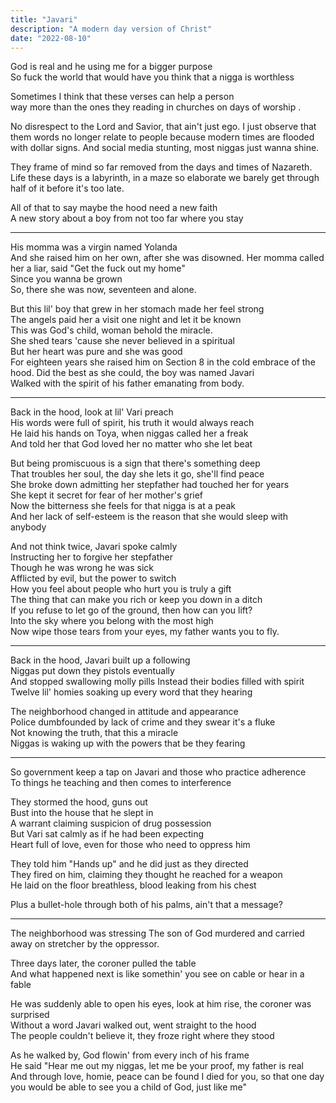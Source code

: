 ```yaml
---
title: "Javari"
description: "A modern day version of Christ"
date: "2022-08-10"
---
```



God is real and he using me for a bigger purpose  
So fuck the world that would have you think that a nigga is  worthless

Sometimes I think that these verses can help a person  
way more than the ones they reading in churches on days of worship .

No disrespect to the Lord and Savior, that ain't just ego. I just observe that them words no longer relate to people because  modern times are flooded with dollar signs.
And social media stunting, most niggas just wanna shine.

They frame of mind so far removed from the days and times of Nazareth. Life these days is a labyrinth, in a maze so elaborate we barely get through half of it before it's too late.

All of that to say maybe the hood need a new faith  
A new story about a boy from not too far where you stay

---


His momma was a virgin named Yolanda  
And she raised him on her own, after she was disowned. 
Her momma called her a liar, said "Get the fuck out my home"  
Since you wanna be grown  
So, there she was now, seventeen and alone.

But this lil' boy that grew in her stomach made her feel strong  
The angels paid her a visit one night and let it be known  
This was God's child, woman behold the miracle.  
She shed tears 'cause she never believed in a spiritual  
But her heart was pure and she was good  
For eighteen years she raised him on Section 8 in the cold embrace of the hood. 
Did the best as she could, the boy was named Javari  
Walked with the spirit of his father emanating from body.

---

Back in the hood, look at lil' Vari preach  
His words were full of spirit, his truth it would always reach  
He laid his hands on Toya, when niggas called her a freak  
And told her that God loved her no matter who she let beat

But being promiscuous is a sign that there's something deep  
That troubles her soul, the day she lets it go, she'll find peace  
She broke down admitting her stepfather had touched her for years  
She kept it secret for fear of her mother's grief  
Now the bitterness she feels for that nigga is at a peak  
And her lack of self-esteem is the reason that she would sleep with anybody

And not think twice, Javari spoke calmly  
Instructing her to forgive her stepfather  
Though he was wrong he was sick  
Afflicted by evil, but the power to switch  
How you feel about people who hurt you is truly a gift  
The thing that can make you rich or keep you down in a ditch  
If you refuse to let go of the ground, then how can you lift?  
Into the sky where you belong with the most high  
Now wipe those tears from your eyes, my father wants you to fly.

---

Back in the hood, Javari built up a following  
Niggas put down they pistols eventually  
And stopped swallowing molly pills Instead their bodies filled with spirit  
Twelve lil' homies soaking up every word that they hearing

The neighborhood changed in attitude and appearance  
Police dumbfounded by lack of crime and they swear it's a fluke  
Not knowing the truth, that this a miracle  
Niggas is waking up with the powers that be they fearing

---

So government keep a tap on Javari and those who practice adherence  
To things he teaching and then comes to interference

They stormed the hood, guns out  
Bust into the house that he slept in  
A warrant claiming suspicion of drug possession  
But Vari sat calmly as if he had been expecting  
Heart full of love, even for those who need to oppress him

They told him "Hands up" and he did just as they directed  
They fired on him, claiming they thought he reached for a weapon  
He laid on the floor breathless, blood leaking from his chest

Plus a bullet-hole through both of his palms, ain't that a message?

---

The neighborhood was stressing 
The son of God murdered and carried away on stretcher by the oppressor.

Three days later, the coroner pulled the table  
And what happened next is like somethin' you see on cable or hear in a fable

He was suddenly able to open his eyes, look at him rise, the coroner was surprised  
Without a word Javari walked out, went straight to the hood  
The people couldn't believe it, they froze right where they stood

As he walked by, God flowin' from every inch of his frame  
He said "Hear me out my niggas, let me be your proof, my father is real  
And through love, homie, peace can be found I died for you, so that one day you would be able to see you a child of God, just like me"
